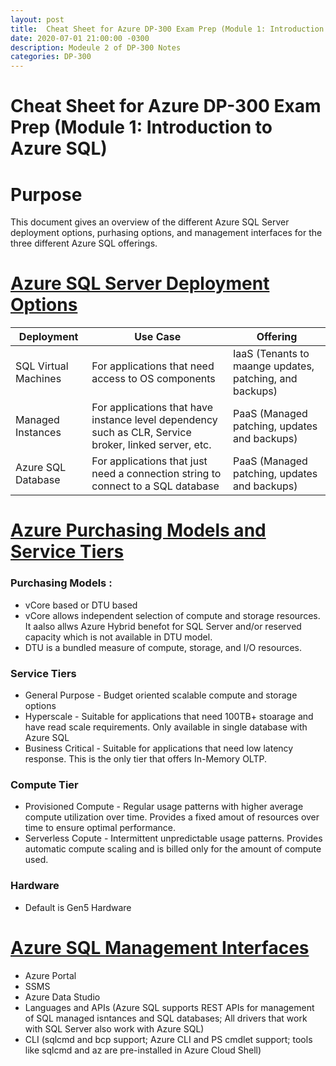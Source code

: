 ```yaml
---
layout: post
title:  Cheat Sheet for Azure DP-300 Exam Prep (Module 1: Introduction to Auzure SQL)
date: 2020-07-01 21:00:00 -0300
description: Modeule 2 of DP-300 Notes
categories: DP-300
---
```


# Cheat Sheet for Azure DP-300 Exam Prep (Module 1: Introduction to Azure SQL)

# __Purpose__

This document gives an overview of the different Azure SQL Server deployment options, purhasing options, and management interfaces for the three different Azure SQL offerings.

# [Azure SQL Server Deployment Options](#tab/azure-sql-deployment-options) 

| Deployment | Use Case | Offering | 
| ---------- | -------- | -------- |
| SQL Virtual Machines | For applications that need access to OS components | IaaS (Tenants to maange updates, patching, and backups)|
| Managed Instances | For applications that have instance level dependency such as CLR, Service broker, linked server,  etc. | PaaS (Managed patching, updates and backups)|
| Azure SQL Database | For applications that just need a connection string to connect to a SQL database | PaaS (Managed patching, updates and backups)|

# [Azure Purchasing Models and Service Tiers](#tab/azure-sql-purchasing-options) 

### Purchasing Models : 

* vCore based or DTU based
* vCore allows independent selection of compute and storage resources. It aalso allws Azure Hybrid benefot for SQL Server and/or reserved capacity which is not available in DTU model.
* DTU is a bundled measure of compute, storage, and I/O resources.

### Service Tiers

* General Purpose - Budget oriented scalable compute and storage options
* Hyperscale - Suitable for applications that need 100TB+ stoarage and have read scale requirements. Only available in single database with Azure SQL
* Business Critical - Suitable for applications that need low latency response. This is the only tier that offers In-Memory OLTP.

### Compute Tier

* Provisioned Compute - Regular usage patterns with higher average compute utilization over time. Provides a fixed amout of resources over time to ensure optimal performance.
* Serverless Copute - Intermittent unpredictable usage patterns. Provides automatic compute scaling and is billed only for the amount of compute used.

### Hardware

* Default is Gen5 Hardware

# [Azure SQL Management Interfaces](#tab/azure-sql-management-interface-options)  

* Azure Portal
* SSMS
* Azure Data Studio
* Languages and APIs (Azure SQL supports REST APIs for management of SQL managed isntances and SQL databases; All drivers that work with SQL Server also work with Azure SQL)
* CLI (sqlcmd and bcp support; Azure CLI and PS cmdlet support; tools like sqlcmd and az are pre-installed in Azure Cloud Shell)


